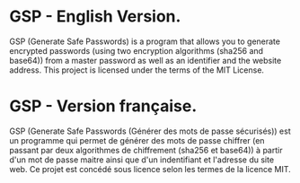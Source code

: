 # GSP - English Version.
GSP (Generate Safe Passwords) is a program that allows you to generate encrypted passwords (using two encryption algorithms (sha256 and base64)) from a master password as well as an identifier and the website address.
This project is licensed under the terms of the MIT License.

# GSP - Version française.
GSP (Generate Safe Passwords (Générer des mots de passe sécurisés)) est un programme qui permet de générer des mots de passe chiffrer (en passant par deux algorithmes de chiffrement (sha256 et base64)) à partir d'un mot de passe maitre ainsi que d'un indentifiant et l'adresse du site web.
Ce projet est concédé sous licence selon les termes de la licence MIT.